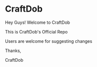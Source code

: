 # CraftDob

Hey Guys!
Welcome to CraftDob

This is CraftDob's Official Repo

Users are welcome for suggesting changes

Thanks,

 CraftDob
